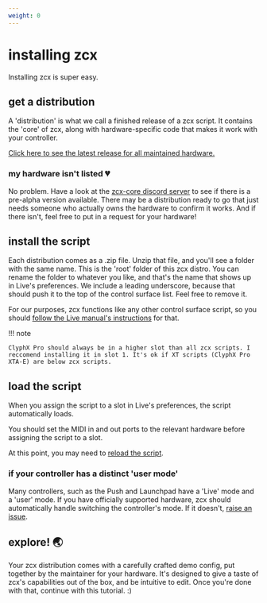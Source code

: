 ```yaml
---
weight: 0
---
```


# installing zcx

Installing zcx is super easy.

## get a distribution

A 'distribution' is what we call a finished release of a zcx script. It contains the 'core' of zcx, along with hardware-specific code that makes it work with your controller. 

[Click here to see the latest release for all maintained hardware.](https://www.github.com/odisfm/zcx-core/releases/latest)

### my hardware isn't listed 💔

No problem. Have a look at the [zcx-core discord server](https://discord.gg/DCtbuEe8Qr) to see if there is a pre-alpha version available. There may be a distribution ready to go that just needs someone who actually owns the hardware to confirm it works. And if there isn't, feel free to put in a request for your hardware!

## install the script

Each distribution comes as a .zip file. Unzip that file, and you'll see a folder with the same name. This is the 'root' folder of this zcx distro. You can rename the folder to whatever you like, and that's the name that shows up in Live's preferences. We include a leading underscore, because that should push it to the top of the control surface list. Feel free to remove it.

For our purposes, zcx functions like any other control surface script, so you should [follow the Live manual's instructions](https://help.ableton.com/hc/en-us/articles/209072009-Installing-third-party-remote-scripts) for that.

!!! note

    ClyphX Pro should always be in a higher slot than all zcx scripts. I reccomend installing it in slot 1. It's ok if XT scripts (ClyphX Pro XTA-E) are below zcx scripts.

## load the script

When you assign the script to a slot in Live's preferences, the script automatically loads.

You should set the MIDI in and out ports to the relevant hardware before assigning the script to a slot.

At this point, you may need to [reload the script](/lessons/reloading-control-surfaces.md).

### if your controller has a distinct 'user mode'

Many controllers, such as the Push and Launchpad have a 'Live' mode and a 'user' mode. If you have officially supported hardware, zcx should automatically handle switching the controller's mode. If it doesn't, [raise an issue](/docs/lessons/reporting-bugs.md).

## explore! 🌏

Your zcx distribution comes with a carefully crafted demo config, put together by the maintainer for your hardware. It's designed to give a taste of zcx's capabilities out of the box, and be intuitive to edit. Once you're done with that, continue with this tutorial. :)

